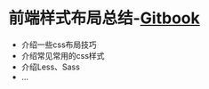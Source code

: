 # 前端样式布局总结-[Gitbook](https://wangriyu.gitbooks.io/css-less-sass "点击访问")
- 介绍一些css布局技巧
- 介绍常见常用的css样式
- 介绍Less、Sass
- ...
